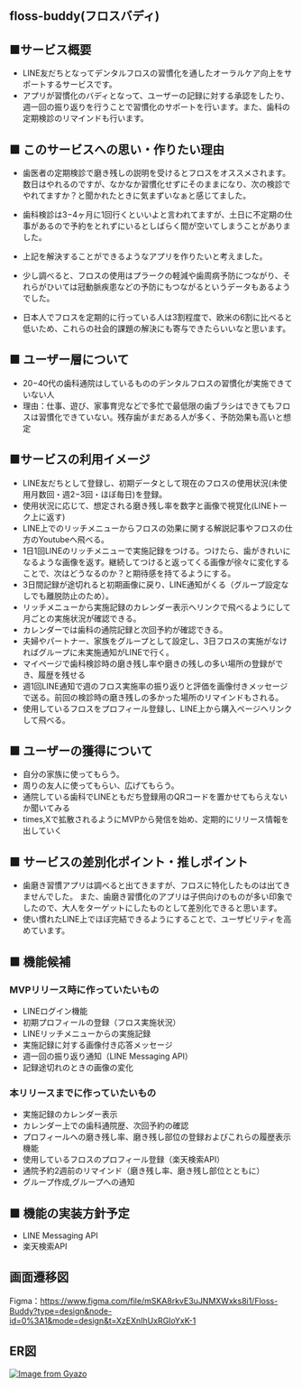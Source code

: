 ## floss-buddy(フロスバディ)

## ■サービス概要
* LINE友だちとなってデンタルフロスの習慣化を通したオーラルケア向上をサポートするサービスです。
* アプリが習慣化のバディとなって、ユーザーの記録に対する承認をしたり、週一回の振り返りを行うことで習慣化のサポートを行います。また、歯科の定期検診のリマインドも行います。

## ■ このサービスへの思い・作りたい理由
* 歯医者の定期検診で磨き残しの説明を受けるとフロスをオススメされます。
数日はやれるのですが、なかなか習慣化せずにそのままになり、次の検診でやれてますか？と聞かれたときに気まずいなぁと感じてました。
* 歯科検診は3−4ヶ月に1回行くといいよと言われてますが、土日に不定期の仕事があるので予約をとれずにいるとしばらく間が空いてしまうことがありました。
* 上記を解決することができるようなアプリを作りたいと考えました。

* 少し調べると、フロスの使用はプラークの軽減や歯周病予防につながり、それらがひいては冠動脈疾患などの予防にもつながるというデータもあるようでした。
* 日本人でフロスを定期的に行っている人は3割程度で、欧米の6割に比べると低いため、これらの社会的課題の解決にも寄与できたらいいなと思います。

## ■ ユーザー層について
* 20−40代の歯科通院はしているもののデンタルフロスの習慣化が実施できていない人
* 理由：仕事、遊び、家事育児などで多忙で最低限の歯ブラシはできてもフロスは習慣化できていない。残存歯がまだある人が多く、予防効果も高いと想定

## ■サービスの利用イメージ
* LINE友だちとして登録し、初期データとして現在のフロスの使用状況(未使用月数回・週2−3回・ほぼ毎日)を登録。
* 使用状況に応じて、想定される磨き残し率を数字と画像で視覚化(LINEトーク上に返す)
* LINE上でのリッチメニューからフロスの効果に関する解説記事やフロスの仕方のYoutubeへ飛べる。
* 1日1回LINEのリッチメニューで実施記録をつける。つけたら、歯がきれいになるような画像を返す。継続してつけると返ってくる画像が徐々に変化することで、次はどうなるのか？と期待感を持てるようにする。
* 3日間記録が途切れると初期画像に戻り、LINE通知がくる（グループ設定なしでも離脱防止のため）。
* リッチメニューから実施記録のカレンダー表示へリンクで飛べるようにして月ごとの実施状況が確認できる。
* カレンダーでは歯科の通院記録と次回予約が確認できる。
* 夫婦やパートナー、家族をグループとして設定し、3日フロスの実施がなければグループに未実施通知がLINEで行く。
* マイページで歯科検診時の磨き残し率や磨きの残しの多い場所の登録ができ、履歴を残せる
* 週1回LINE通知で週のフロス実施率の振り返りと評価を画像付きメッセージで送る。前回の検診時の磨き残しの多かった場所のリマインドもされる。
* 使用しているフロスをプロフィール登録し、LINE上から購入ページへリンクして飛べる。

## ■ ユーザーの獲得について
* 自分の家族に使ってもらう。
* 周りの友人に使ってもらい、広げてもらう。
* 通院している歯科でLINEともだち登録用のQRコードを置かせてもらえないか聞いてみる
* times,Xで拡散されるようにMVPから発信を始め、定期的にリリース情報を出していく

## ■ サービスの差別化ポイント・推しポイント
* 歯磨き習慣アプリは調べると出てきますが、フロスに特化したものは出てきませんでした。
また、歯磨き習慣化のアプリは子供向けのものが多い印象でしたので、大人をターゲットにしたものとして差別化できると思います。
* 使い慣れたLINE上でほぼ完結できるようにすることで、ユーザビリティを高めています。

## ■ 機能候補
### MVPリリース時に作っていたいもの
* LINEログイン機能
* 初期プロフィールの登録（フロス実施状況）
* LINEリッチメニューからの実施記録
* 実施記録に対する画像付き応答メッセージ
* 週一回の振り返り通知（LINE Messaging API）
* 記録途切れのときの画像の変化

### 本リリースまでに作っていたいもの
* 実施記録のカレンダー表示
* カレンダー上での歯科通院歴、次回予約の確認
* プロフィールへの磨き残し率、磨き残し部位の登録およびこれらの履歴表示機能
* 使用しているフロスのプロフィール登録（楽天検索API）
* 通院予約2週前のリマインド（磨き残し率、磨き残し部位とともに）
* グループ作成,グループへの通知

## ■ 機能の実装方針予定
* LINE Messaging API
* 楽天検索API

## 画面遷移図
Figma：https://www.figma.com/file/mSKA8rkvE3uJNMXWxks8i1/Floss-Buddy?type=design&node-id=0%3A1&mode=design&t=XzEXnIhUxRGIoYxK-1

## ER図
[![Image from Gyazo](https://i.gyazo.com/20a851678a4c1c45b37dae8c94e87858.png)](https://gyazo.com/20a851678a4c1c45b37dae8c94e87858)